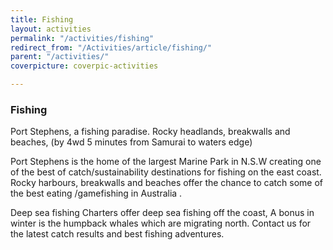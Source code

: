 ```yaml
---
title: Fishing
layout: activities
permalink: "/activities/fishing"
redirect_from: "/Activities/article/fishing/"
parent: "/activities/"
coverpicture: coverpic-activities

---
```

### Fishing
Port Stephens, a fishing paradise. Rocky headlands, breakwalls and beaches, (by 4wd 5 minutes from Samurai to waters edge)

Port Stephens is the home of the largest Marine Park in N.S.W creating one of the best of catch/sustainability destinations for fishing on the east coast. Rocky harbours, breakwalls and beaches offer the chance to catch some of the best eating /gamefishing  in Australia .

Deep sea fishing
Charters offer deep sea fishing off the coast, A bonus in winter is the humpback whales which are migrating north. Contact us for the latest catch results and best fishing adventures.
